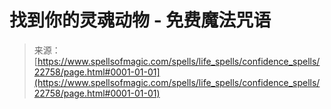 <!--yml

category: 未分类

date: 2024-06-12 19:07:19

-->

# 找到你的灵魂动物 - 免费魔法咒语

> 来源：[https://www.spellsofmagic.com/spells/life_spells/confidence_spells/22758/page.html#0001-01-01](https://www.spellsofmagic.com/spells/life_spells/confidence_spells/22758/page.html#0001-01-01)
